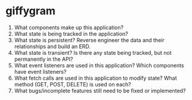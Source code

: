 # giffygram

<ol>
  <li>What components make up this application?</li>
  <li>What state is being tracked in the application?</li>
<li>What state is persistent? Reverse engineer the data and their relationships and build an ERD.</li>
  <li>What state is transient? Is there any state being tracked, but not permanently in the API?</li>
  <li>What event listeners are used in this application? Which components have event listeners?</li>
<li>What fetch calls are used in this application to modify state? What method (GET, POST, DELETE) is used on each?</li>
<li>What bugs/incomplete features still need to be fixed or implemented?
  </ol>
